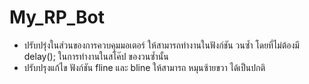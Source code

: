 # My_RP_Bot
- ปรับปรุ่งในส่วนของการควบคุมมอเตอร์ ให้สามารถทำงานในฟังก์ชัน วนซ้ำ โดยที่ไม่ต้องมี delay(); ในการทำงานในสโค๊ป ของวนซ้ำนั้น
- ปรับปรุงแก้ไข ฟังก์ชัน fline และ bline ให้สามารถ หมุนซ้ายขวา ได้เป็นปกติ
